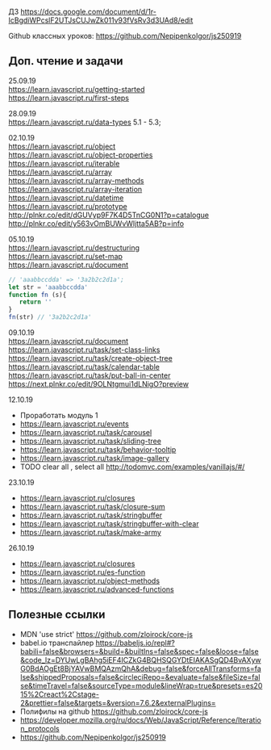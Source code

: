 ДЗ
https://docs.google.com/document/d/1r-IcBgdiWPcslF2UTJsCUJwZk011v93fVsRv3d3UAd8/edit

Github классных уроков:
https://github.com/NepipenkoIgor/js250919

## Доп. чтение и задачи
25.09.19  
https://learn.javascript.ru/getting-started  
https://learn.javascript.ru/first-steps  
  
28.09.19  
https://learn.javascript.ru/data-types 5.1 - 5.3;  
  
02.10.19  
https://learn.javascript.ru/object  
https://learn.javascript.ru/object-properties  
https://learn.javascript.ru/iterable  
https://learn.javascript.ru/array  
https://learn.javascript.ru/array-methods  
https://learn.javascript.ru/array-iteration  
https://learn.javascript.ru/datetime   
https://learn.javascript.ru/prototype  
http://plnkr.co/edit/dGUVyp9F7K4D5TnCG0N1?p=catalogue  
http://plnkr.co/edit/y563vOmBUWvWljtta5AB?p=info  

05.10.19  
https://learn.javascript.ru/destructuring  
https://learn.javascript.ru/set-map  
https://learn.javascript.ru/document  

```javascript
// 'aaabbccdda' => '3a2b2c2d1a';
let str = 'aaabbccdda'
function fn (s){
   return ''
}
fn(str) // '3a2b2c2d1a'
```

09.10.19  
https://learn.javascript.ru/document  
https://learn.javascript.ru/task/set-class-links  
https://learn.javascript.ru/task/create-object-tree  
https://learn.javascript.ru/task/calendar-table  
https://learn.javascript.ru/task/put-ball-in-center  
https://next.plnkr.co/edit/9OLNtgmui1dLNigO?preview  

12.10.19
- Проработать модуль 1
- https://learn.javascript.ru/events  
- https://learn.javascript.ru/task/carousel  
- https://learn.javascript.ru/task/sliding-tree  
- https://learn.javascript.ru/task/behavior-tooltip  
- https://learn.javascript.ru/task/image-gallery  
- TODO clear all , select all http://todomvc.com/examples/vanillajs/#/  

23.10.19
- https://learn.javascript.ru/closures  
- https://learn.javascript.ru/task/closure-sum  
- https://learn.javascript.ru/task/stringbuffer  
- https://learn.javascript.ru/task/stringbuffer-with-clear  
- https://learn.javascript.ru/task/make-army  

26.10.19
- https://learn.javascript.ru/closures  
- https://learn.javascript.ru/es-function  
- https://learn.javascript.ru/object-methods  
- https://learn.javascript.ru/advanced-functions  

## Полезные ссылки
- MDN 'use strict' https://github.com/zloirock/core-js  
- babel.io транспайлер https://babeljs.io/repl#?babili=false&browsers=&build=&builtIns=false&spec=false&loose=false&code_lz=DYUwLgBAhg5iEF4ICZkG4BQHSQGYDtEIAKASgQD4BvAXywG0BdAOgEt8BjYAVwBMQAzmQhA&debug=false&forceAllTransforms=false&shippedProposals=false&circleciRepo=&evaluate=false&fileSize=false&timeTravel=false&sourceType=module&lineWrap=true&presets=es2015%2Creact%2Cstage-2&prettier=false&targets=&version=7.6.2&externalPlugins=  
- Полифилы на github https://github.com/zloirock/core-js  
- https://developer.mozilla.org/ru/docs/Web/JavaScript/Reference/Iteration_protocols  
- https://github.com/NepipenkoIgor/js250919  



